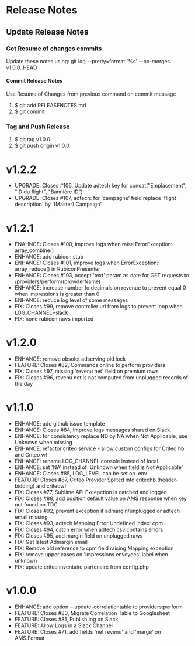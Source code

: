 # Release Notes

## Update Release Notes
### Get Resume of changes commits
Update these notes using: git log --pretty=format:'%s' --no-merges v1.0.0..HEAD

#### Commit Release Notes
Use Resume of Changes from previous command on commit message

1. $ git add RELEASENOTES.md 
2. $ git commit 

### Tag and Push Release

1. $ git tag v1.0.0
2. $ git push origin v1.0.0

<a name="v1.2.2"></a>
# v1.2.2
* UPGRADE: Closes #106, Update adtech key for concat("Emplacement", "ID du flight", "Bannière ID")
* UPGRADE: Closes #107, adtech: for 'campagne' field replace 'flight description' by '(Master) Campaign'

<a name="v1.2.1"></a>
# v1.2.1
* ENAHNCE: Closes #100, improve logs when raise ErrorException: array_combine()
* ENHANCE: add rubicon stub
* ENHANCE: Closes #101, improve logs when ErrorException:: array_reduce() in RubiconPresenter
* ENHANCE: Closes #103, accept 'text' param as date for GET requests to /providers/perform/(providerName)
* ENHANCE: increase number fo decimals on revenue to prevent equal 0 when impressions is greater than 0
* ENHANCE: reduce log level of some messages
* FIX: Closes #99, remove controller url from logs to prevent loop when LOG_CHANNEL=slack
* FIX: none rubicon raws imported

<a name="v1.2.0"></a>
# v1.2.0
* ENHANCE: remove obsolet adserving pid lock
* FEATURE: Closes #82, Commands online to perform providers
* FIX: Closes #97, missing 'revenu net' field on premium raws
* FIX: Closes #96, revenu net is not computed from unplugged records of the day

<a name="v1.1.0"></a>
# v1.1.0
* ENHANCE: add github issue template
* ENHANCE: Closes #84, Improve logs messages shared on Slack
* ENHANCE: for consistency replace ND by NA when Not Applicable, use Unknown when missing
* ENHANCE: refactor criteo service - allow custom configs for Criteo hb and Criteo wf
* ENHANCE: rename LOG_CHANNEL console instead of local
* ENHANCE: set 'NA' instead of 'Unknown when field is Not Applicable'
* ENHANCE: Closes #85, LOG_LEVEL can be set on .env
* FEATURE: Closes #87, Criteo Provider Splited into criteohb (header-bidding) and criteowf
* FIX: Closes #77, Sublime API Excepction is catched and logged
* FIX: Closes #88, add position default value on AMS response when key not found on TDC
* FIX: Closes #92, prevent exception if admargin/unplugged or adtech email missing
* FIX: Closes #93, adtech Mapping Error Undefined index: cpm
* FIX: Closes #94, catch error when adtech csv contains errors
* FIX: Closes #95, add margin field on unplugged raws
* FIX: Get latest Admargin email
* FIX: Remove old reference to cpm field raising Mapping exception
* FIX: remove upper cases on 'impressions envoyees' label when unknown
* FIX: update criteo inventaire partenaire from config.php

<a name="v1.0.0"></a>
# v1.0.0
* ENHANCE: add option --update-correlationtable to providers:perform
* FEATURE: Closes #83, Migrate Correlation Table to Googlesheet
* FEATURE: Closes #81, Publish log on Slack
* FEATURE: Allow Logs in a Slack Channel
* FEATURE: Closes #71, add fields 'net revenu' and 'marge' on AMS.Format
